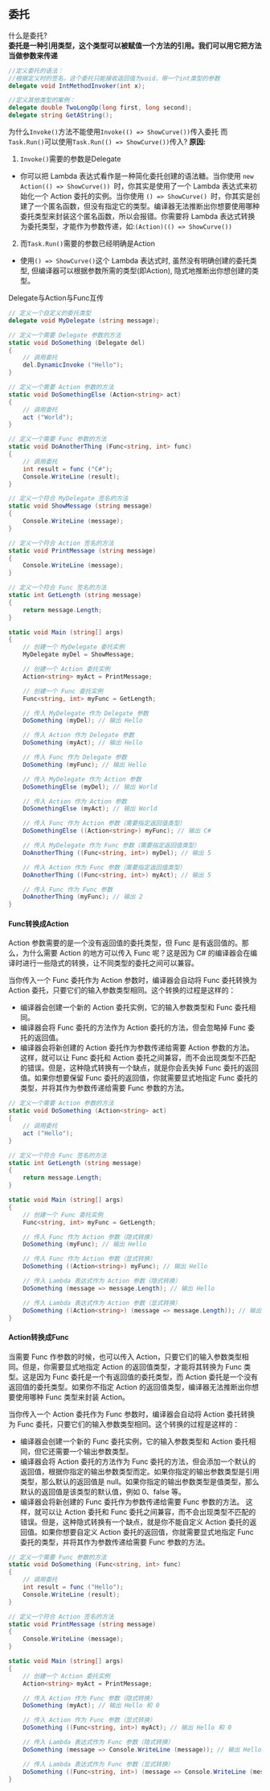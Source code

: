 ## 委托
什么是委托?  
**委托是一种引用类型，这个类型可以被赋值一个方法的引用。我们可以用它把方法当做参数来传递**  

```cs
//定义委托的语法：
//根据定义时的签名，这个委托只能接收返回值为void，带一个int类型的参数
delegate void IntMethodInvoker(int x);

//定义其他类型的案例：
delegate double TwoLongOp(long first, long second);
delegate string GetAString();
```
为什么``Invoke()``方法不能使用``Invoke(() => ShowCurve())``传入委托
而``Task.Run()``可以使用``Task.Run(() => ShowCurve())``传入?
**原因:**
1. ``Invoke()``需要的参数是Delegate

- 你可以把 Lambda 表达式看作是一种简化委托创建的语法糖。当你使用 ``new Action(() => ShowCurve()) ``时，你其实是使用了一个 Lambda 表达式来初始化一个 Action 委托的实例。当你使用 ``() => ShowCurve() ``时，你其实是创建了一个匿名函数，但没有指定它的类型。编译器无法推断出你想要使用哪种委托类型来封装这个匿名函数，所以会报错。你需要将 Lambda 表达式转换为委托类型，才能作为参数传递，如:``(Action)(() => ShowCurve())``

2. 而``Task.Run()``需要的参数已经明确是Action
- 使用``() => ShowCurve()``这个 Lambda 表达式时, 虽然没有明确创建的委托类型, 但编译器可以根据参数所需的类型(即Action), 隐式地推断出你想创建的类型。

Delegate与Action与Func互传
```cs
// 定义一个自定义的委托类型
delegate void MyDelegate (string message);

// 定义一个需要 Delegate 参数的方法
static void DoSomething (Delegate del)
{
    // 调用委托
    del.DynamicInvoke ("Hello");
}

// 定义一个需要 Action 参数的方法
static void DoSomethingElse (Action<string> act)
{
    // 调用委托
    act ("World");
}

// 定义一个需要 Func 参数的方法
static void DoAnotherThing (Func<string, int> func)
{
    // 调用委托
    int result = func ("C#");
    Console.WriteLine (result);
}

// 定义一个符合 MyDelegate 签名的方法
static void ShowMessage (string message)
{
    Console.WriteLine (message);
}

// 定义一个符合 Action 签名的方法
static void PrintMessage (string message)
{
    Console.WriteLine (message);
}

// 定义一个符合 Func 签名的方法
static int GetLength (string message)
{
    return message.Length;
}

static void Main (string[] args)
{
    // 创建一个 MyDelegate 委托实例
    MyDelegate myDel = ShowMessage;

    // 创建一个 Action 委托实例
    Action<string> myAct = PrintMessage;

    // 创建一个 Func 委托实例
    Func<string, int> myFunc = GetLength;

    // 传入 MyDelegate 作为 Delegate 参数
    DoSomething (myDel); // 输出 Hello

    // 传入 Action 作为 Delegate 参数
    DoSomething (myAct); // 输出 Hello

    // 传入 Func 作为 Delegate 参数
    DoSomething (myFunc); // 输出 Hello

    // 传入 MyDelegate 作为 Action 参数
    DoSomethingElse (myDel); // 输出 World

    // 传入 Action 作为 Action 参数
    DoSomethingElse (myAct); // 输出 World

    // 传入 Func 作为 Action 参数（需要指定返回值类型）
    DoSomethingElse ((Action<string>) myFunc); // 输出 C#

    // 传入 MyDelegate 作为 Func 参数（需要指定返回值类型）
    DoAnotherThing ((Func<string, int>) myDel); // 输出 5

    // 传入 Action 作为 Func 参数（需要指定返回值类型）
    DoAnotherThing ((Func<string, int>) myAct); // 输出 5

    // 传入 Func 作为 Func 参数
    DoAnotherThing (myFunc); // 输出 2
}

```

#### Func转换成Action
Action 参数需要的是一个没有返回值的委托类型，但 Func 是有返回值的。那么，为什么需要 Action 的地方可以传入 Func 呢？这是因为 C# 的编译器会在编译时进行一些隐式的转换，让不同类型的委托之间可以兼容。

当你传入一个 Func 委托作为 Action 参数时，编译器会自动将 Func 委托转换为 Action 委托，只要它们的输入参数类型相同。这个转换的过程是这样的：

- 编译器会创建一个新的 Action 委托实例，它的输入参数类型和 Func 委托相同。
- 编译器会将 Func 委托的方法作为 Action 委托的方法，但会忽略掉 Func 委托的返回值。
- 编译器会将新创建的 Action 委托作为参数传递给需要 Action 参数的方法。
这样，就可以让 Func 委托和 Action 委托之间兼容，而不会出现类型不匹配的错误。但是，这种隐式转换有一个缺点，就是你会丢失掉 Func 委托的返回值。如果你想要保留 Func 委托的返回值，你就需要显式地指定 Func 委托的类型，并将其作为参数传递给需要 Func 参数的方法。
```cs
// 定义一个需要 Action 参数的方法
static void DoSomething (Action<string> act)
{
    // 调用委托
    act ("Hello");
}

// 定义一个符合 Func 签名的方法
static int GetLength (string message)
{
    return message.Length;
}

static void Main (string[] args)
{
    // 创建一个 Func 委托实例
    Func<string, int> myFunc = GetLength;

    // 传入 Func 作为 Action 参数（隐式转换）
    DoSomething (myFunc); // 输出 Hello

    // 传入 Func 作为 Action 参数（显式转换）
    DoSomething ((Action<string>) myFunc); // 输出 Hello

    // 传入 Lambda 表达式作为 Action 参数（隐式转换）
    DoSomething (message => message.Length); // 输出 Hello

    // 传入 Lambda 表达式作为 Action 参数（显式转换）
    DoSomething ((Action<string>) (message => message.Length)); // 输出 Hello
}

```

#### Action转换成Func
当需要 Func 作参数的时候，也可以传入 Action，只要它们的输入参数类型相同。但是，你需要显式地指定 Action 的返回值类型，才能将其转换为 Func 类型。这是因为 Func 委托是一个有返回值的委托类型，而 Action 委托是一个没有返回值的委托类型。如果你不指定 Action 的返回值类型，编译器无法推断出你想要使用哪种 Func 类型来封装 Action。

当你传入一个 Action 委托作为 Func 参数时，编译器会自动将 Action 委托转换为 Func 委托，只要它们的输入参数类型相同。这个转换的过程是这样的：

- 编译器会创建一个新的 Func 委托实例，它的输入参数类型和 Action 委托相同，但它还需要一个输出参数类型。
- 编译器会将 Action 委托的方法作为 Func 委托的方法，但会添加一个默认的返回值，根据你指定的输出参数类型而定。如果你指定的输出参数类型是引用类型，那么默认的返回值是 null。如果你指定的输出参数类型是值类型，那么默认的返回值是该类型的默认值，例如 0、false 等。
- 编译器会将新创建的 Func 委托作为参数传递给需要 Func 参数的方法。
这样，就可以让 Action 委托和 Func 委托之间兼容，而不会出现类型不匹配的错误。但是，这种隐式转换有一个缺点，就是你不能自定义 Action 委托的返回值。如果你想要自定义 Action 委托的返回值，你就需要显式地指定 Func 委托的类型，并将其作为参数传递给需要 Func 参数的方法。
```cs
// 定义一个需要 Func 参数的方法
static void DoSomething (Func<string, int> func)
{
    // 调用委托
    int result = func ("Hello");
    Console.WriteLine (result);
}

// 定义一个符合 Action 签名的方法
static void PrintMessage (string message)
{
    Console.WriteLine (message);
}

static void Main (string[] args)
{
    // 创建一个 Action 委托实例
    Action<string> myAct = PrintMessage;

    // 传入 Action 作为 Func 参数（隐式转换）
    DoSomething (myAct); // 输出 Hello 和 0

    // 传入 Action 作为 Func 参数（显式转换）
    DoSomething ((Func<string, int>) myAct); // 输出 Hello 和 0

    // 传入 Lambda 表达式作为 Func 参数（隐式转换）
    DoSomething (message => Console.WriteLine (message)); // 输出 Hello 和 0

    // 传入 Lambda 表达式作为 Func 参数（显式转换）
    DoSomething ((Func<string, int>) (message => Console.WriteLine (message))); // 输出 Hello 和 0
}

```